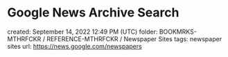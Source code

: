# Google News Archive Search

created: September 14, 2022 12:49 PM (UTC)
folder: BOOKMRKS-MTHRFCKR / REFERENCE-MTHRFCKR / Newspaper Sites
tags: newspaper sites
url: https://news.google.com/newspapers